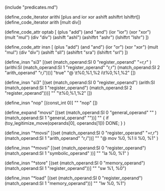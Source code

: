 (include "predicates.md")

(define_code_iterator arithi [plus and ior xor ashift ashiftrt lshiftrt])
(define_code_iterator arith [mult div])

(define_code_attr optab [
  (plus "add")
  (and "and")
  (ior "ior")
  (xor "xor")
  (mult "mul")
  (div "div")
  (ashift "ashl")
  (ashiftrt "ashr")
  (lshiftrt "lshr")
  ])

(define_code_attr insn [
  (plus "add")
  (and "and")
  (ior "or")
  (xor "xor")
  (mult "mul")
  (div "div")
  (ashift "sll")
  (ashiftrt "sra")
  (lshiftrt "srl")
  ])

(define_insn "<optab>si3"
    [(set (match_operand:SI          0 "register_operand" "=r,r" )
	      (arithi:SI (match_operand:SI 1 "register_operand" "r,r")
		           (match_operand:SI 2 "arith_operand" "r,i")))]
  "true"
  "@
   <insn>\t%0,%1,%2
   <insn>i\t%0,%1,%2"
  [])


(define_insn "<optab>si3"
    [(set (match_operand:SI          0 "register_operand")
	      (arith:SI (match_operand:SI 1 "register_operand")
		           (match_operand:SI 2 "register_operand")))]
  ""
  "<insn>\t%0,%1,%2"
  [])

(define_insn "nop"
  [(const_int 0)]
  ""
  "nop"
  [])

(define_expand "movsi"
    [(set (match_operand:SI 0 "general_operand" "" )
	      (match_operand:SI 1 "general_operand" ""))]
  ""
  {
    if (toy_legitimize_move(operands[0], operands[1]))
        DONE;
  }
  )

(define_insn "*movsi"
    [(set (match_operand:SI 0 "register_operand" "=r,r")
	      (match_operand:SI 1 "arith_operand" "r,i"))]
  ""
  "@
   mov %0, %1
   li %0, %1"
  )

(define_insn "*movsi"
    [(set (match_operand:SI 0 "register_operand")
	      (match_operand:SI 1 "symbolic_operand" ))]
  ""
  "la %0, %1"
  )

(define_insn "*store"
   [(set (match_operand:SI 0 "memory_operand")
	(match_operand:SI 1 "register_operand"))]
  ""
  "sw %1, %0")

(define_insn "*load"
  [(set (match_operand:SI 0 "register_operand")
	(match_operand:SI 1 "memory_operand"))]
  ""
  "lw %0, %1")
